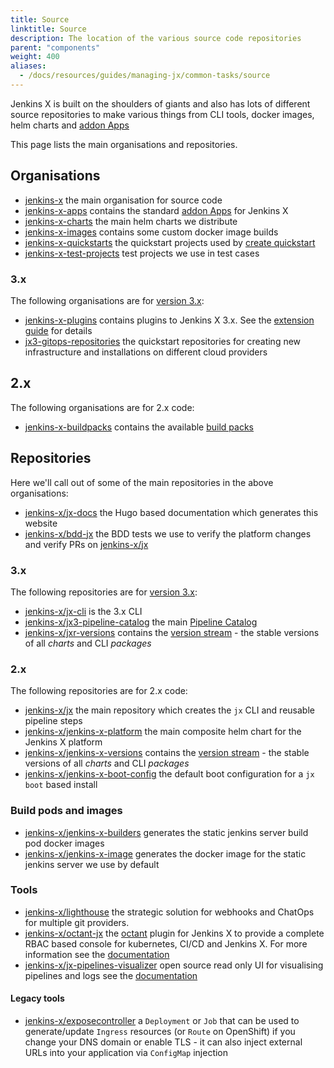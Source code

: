```yaml
---
title: Source
linktitle: Source
description: The location of the various source code repositories
parent: "components"
weight: 400
aliases:
  - /docs/resources/guides/managing-jx/common-tasks/source
---
```


Jenkins X is built on the shoulders of giants and also has lots of different source repositories to make various things from CLI tools, docker images, helm charts and [addon Apps](/docs/contributing/addons/)

This page lists the main organisations and repositories.

## Organisations

* [jenkins-x](https://github.com/jenkins-x) the main organisation for source code
* [jenkins-x-apps](https://github.com/jenkins-x-apps) contains the standard  [addon Apps](/docs/contributing/addons/) for Jenkins X
* [jenkins-x-charts](https://github.com/jenkins-x-charts) the main helm charts we distribute
* [jenkins-x-images](https://github.com/jenkins-x-images) contains some custom docker image builds
* [jenkins-x-quickstarts](https://github.com/jenkins-x-quickstarts) the quickstart projects used by [create quickstart](/docs/getting-started/first-project/create-quickstart/)
* [jenkins-x-test-projects](https://github.com/jenkins-x-test-projects) test projects we use in test cases 

### 3.x

The following organisations are for [version 3.x](https://jenkins-x.io/docs/v3/):

* [jenkins-x-plugins](https://github.com/jenkins-x-plugins) contains plugins to Jenkins X 3.x. See the [extension guide](https://jenkins-x.io/docs/v3/about/extending/#plugins) for details
* [jx3-gitops-repositories](https://github.com/jx3-gitops-repositories) the quickstart repositories for creating new infrastructure and installations on different cloud providers

## 2.x

The following organisations are for 2.x code:

* [jenkins-x-buildpacks](https://github.com/jenkins-x-buildpacks) contains the available [build packs](/docs/create-project/build-packs/)

## Repositories

Here we'll call out of some of the main repositories in the above organisations:

* [jenkins-x/jx-docs](https://github.com/jenkins-x/jx-docs) the Hugo based documentation which generates this website
* [jenkins-x/bdd-jx](https://github.com/jenkins-x/bdd-jx) the BDD tests we use to verify the platform changes and verify PRs on [jenkins-x/jx](https://github.com/jenkins-x/jx)

### 3.x

The following repositories are for [version 3.x](https://jenkins-x.io/docs/v3/):

* [jenkins-x/jx-cli](https://github.com/jenkins-x/jx-cli) is the 3.x CLI 
* [jenkins-x/jx3-pipeline-catalog](https://github.com/jenkins-x/jx3-pipeline-catalog) the main [Pipeline Catalog](https://jenkins-x.io/docs/v3/guides/pipeline-catalog/)
* [jenkins-x/jxr-versions](https://github.com/jenkins-x/jxr-versions) contains the [version stream](/about/concepts/version-stream/) - the stable versions of all _charts_ and CLI _packages_

### 2.x

The following repositories are for 2.x code:

* [jenkins-x/jx](https://github.com/jenkins-x/jx) the main repository which creates the `jx` CLI and reusable pipeline steps
* [jenkins-x/jenkins-x-platform](https://github.com/jenkins-x/jenkins-x-platform) the main composite helm chart for the Jenkins X platform
* [jenkins-x/jenkins-x-versions](https://github.com/jenkins-x/jenkins-x-versions) contains the [version stream](/about/concepts/version-stream/) - the stable versions of all _charts_ and CLI _packages_
* [jenkins-x/jenkins-x-boot-config](https://github.com/jenkins-x/jenkins-x-boot-config) the default boot configuration for a `jx boot` based install


### Build pods and images

* [jenkins-x/jenkins-x-builders](https://github.com/jenkins-x/jenkins-x-builders) generates the static jenkins server build pod docker images        
* [jenkins-x/jenkins-x-image](https://github.com/jenkins-x/jenkins-x-image) generates the docker image for the static jenkins server we use by default

### Tools

* [jenkins-x/lighthouse](https://github.com/jenkins-x/lighthouse) the strategic solution for webhooks and ChatOps for multiple git providers.
* [jenkins-x/octant-jx](https://github.com/jenkins-x/octant-jx) the [octant](https://octant.dev/) plugin for Jenkins X to provide a complete RBAC based console for kubernetes, CI/CD and Jenkins X. For more information see the [documentation](https://jenkins-x.io/docs/reference/components/ui/)
* [jenkins-x/jx-pipelines-visualizer](https://github.com/jenkins-x/jx-pipelines-visualizer) open source read only UI for visualising pipelines and logs see the [documentation](https://jenkins-x.io/docs/reference/components/ui/)

#### Legacy tools

* [jenkins-x/exposecontroller](https://github.com/jenkins-x/exposecontroller) a `Deployment` or `Job` that can be used to generate/update `Ingress` resources (or `Route` on OpenShift) if you change your DNS domain or enable TLS - it can also inject external URLs into your application via `ConfigMap` injection 
